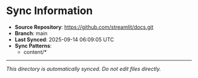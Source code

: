 # Sync Information

- **Source Repository**: https://github.com/streamlit/docs.git
- **Branch**: main
- **Last Synced**: 2025-09-14 06:09:05 UTC
- **Sync Patterns**:
  - content/*

---
*This directory is automatically synced. Do not edit files directly.*
